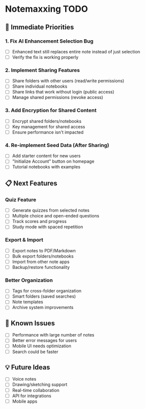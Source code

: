 # Notemaxxing TODO

## 🚀 Immediate Priorities

### 1. Fix AI Enhancement Selection Bug

- [ ] Enhanced text still replaces entire note instead of just selection
- [ ] Verify the fix is working properly

### 2. Implement Sharing Features

- [ ] Share folders with other users (read/write permissions)
- [ ] Share individual notebooks
- [ ] Share links that work without login (public access)
- [ ] Manage shared permissions (revoke access)

### 3. Add Encryption for Shared Content

- [ ] Encrypt shared folders/notebooks
- [ ] Key management for shared access
- [ ] Ensure performance isn't impacted

### 4. Re-implement Seed Data (After Sharing)

- [ ] Add starter content for new users
- [ ] "Initialize Account" button on homepage
- [ ] Tutorial notebooks with examples

## 📋 Next Features

### Quiz Feature

- [ ] Generate quizzes from selected notes
- [ ] Multiple choice and open-ended questions
- [ ] Track scores and progress
- [ ] Study mode with spaced repetition

### Export & Import

- [ ] Export notes to PDF/Markdown
- [ ] Bulk export folders/notebooks
- [ ] Import from other note apps
- [ ] Backup/restore functionality

### Better Organization

- [ ] Tags for cross-folder organization
- [ ] Smart folders (saved searches)
- [ ] Note templates
- [ ] Archive system improvements

## 🐛 Known Issues

- [ ] Performance with large number of notes
- [ ] Better error messages for users
- [ ] Mobile UI needs optimization
- [ ] Search could be faster

## 💡 Future Ideas

- [ ] Voice notes
- [ ] Drawing/sketching support
- [ ] Real-time collaboration
- [ ] API for integrations
- [ ] Mobile apps
